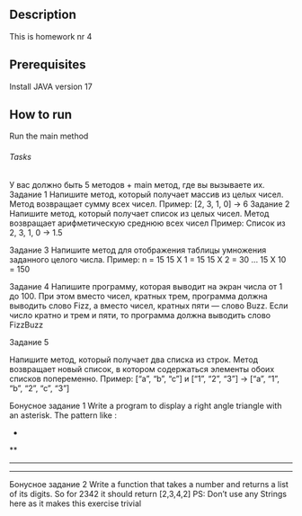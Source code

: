 ## Description
This is homework nr 4

## Prerequisites
Install JAVA version 17

## How to run
Run the main method

###### Tasks

У вас должно быть 5 методов + main метод, где вы вызываете их.
Задание 1
Напишите метод, который получает массив из целых чисел. Метод возвращает сумму всех чисел.
Пример: [2, 3, 1, 0] -> 6
Задание 2
Напишите метод, который получает список из целых чисел. Метод возвращает арифметическую среднюю всех чисел
Пример: Список из 2, 3, 1, 0 -> 1.5

Задание 3
Напишите метод для отображения таблицы умножения заданного целого числа.
Пример: n = 15
15 X 1 = 15
15 X 2 = 30
...
15 X 10 = 150

Задание 4
Напишите программу, которая выводит на экран числа от 1 до 100. При этом вместо чисел, кратных трем, программа должна выводить слово Fizz, а вместо чисел, кратных пяти — слово Buzz. Если число кратно и трем и пяти, то программа должна выводить слово FizzBuzz

Задание 5

Напишите метод, который получает два списка из строк. Метод возвращает новый список, в котором содержаться элементы обоих списков попеременно.
Пример: [“a”, “b”, “c”] и [“1”, “2”, “3”] -> [“a”, “1”, “b”, “2”, “c”, “3”]

Бонусное задание 1
Write a program to display a right angle triangle with an asterisk.
The pattern like :

*
**
***
****

Бонусное задание 2
Write a function that takes a number and returns a list of its digits. So for 2342 it should return [2,3,4,2]
PS: Don’t use any Strings here as it makes this exercise trivial


